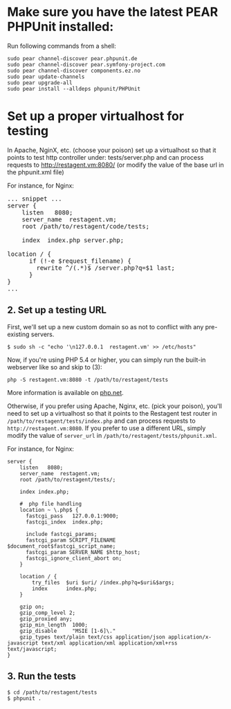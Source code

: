 # Make sure you have the latest PEAR PHPUnit installed:

Run following commands from a shell:

```
sudo pear channel-discover pear.phpunit.de
sudo pear channel-discover pear.symfony-project.com
sudo pear channel-discover components.ez.no
sudo pear update-channels
sudo pear upgrade-all
sudo pear install --alldeps phpunit/PHPUnit
```

# Set up a proper virtualhost for testing

In Apache, NginX, etc. (choose your poison) set up a virtualhost so that it points to
test http controller under: tests/server.php and can  process requests to
http://restagent.vm:8080/ (or  modify the value of the base url in the phpunit.xml file)

For instance, for Nginx:
<pre>
... snippet ...
server {
    listen   8080;
    server_name  restagent.vm;
    root /path/to/restagent/code/tests;

    index  index.php server.php;

location / {
      if (!-e $request_filename) {
        rewrite ^/(.*)$ /server.php?q=$1 last;
      }
}
...
</pre>

## 2. Set up a testing URL

First, we'll set up a new custom domain so as not to conflict with any pre-existing servers.

```
$ sudo sh -c "echo '\n127.0.0.1  restagent.vm' >> /etc/hosts"
```

Now, if you're using PHP 5.4 or higher, you can simply run the built-in webserver like so and skip to (3): 
```
php -S restagent.vm:8080 -t /path/to/restagent/tests
```
More information is available on [php.net](http://php.net/manual/en/features.commandline.webserver.php).

Otherwise, if you prefer using Apache, Nginx, etc. (pick your poison), you'll need to set up a virtualhost 
so that it points to the Restagent test router in `/path/to/restagent/tests/index.php` and can process requests to 
`http://restagent.vm:8080`. If you prefer to use a different URL, simply modify the value of `server_url` 
in `/path/to/restagent/tests/phpunit.xml`.

For instance, for Nginx:
```
server {
    listen   8080;
    server_name  restagent.vm;
    root /path/to/restagent/tests/;

    index index.php;

    #  php file handling
    location ~ \.php$ {
      fastcgi_pass   127.0.0.1:9000;
      fastcgi_index  index.php;

      include fastcgi_params;
      fastcgi_param SCRIPT_FILENAME $document_root$fastcgi_script_name;
      fastcgi_param SERVER_NAME $http_host;
      fastcgi_ignore_client_abort on;
    }

    location / {
        try_files  $uri $uri/ /index.php?q=$uri&$args;
        index      index.php;
    }

    gzip on;
    gzip_comp_level 2;
    gzip_proxied any;
    gzip_min_length  1000;
    gzip_disable     "MSIE [1-6]\."
    gzip_types text/plain text/css application/json application/x-javascript text/xml application/xml application/xml+rss text/javascript;
}
```

## 3. Run the tests
```
$ cd /path/to/restagent/tests
$ phpunit . 
```